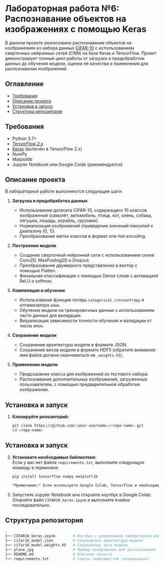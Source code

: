 # Лабораторная работа №6: Распознавание объектов на изображениях с помощью Keras

В данном проекте реализовано распознавание объектов на изображениях из набора данных [CIFAR-10](https://www.cs.toronto.edu/~kriz/cifar.html) с использованием сверточных нейронных сетей (CNN) на базе Keras и TensorFlow. Проект демонстрирует полный цикл работы от загрузки и предобработки данных до обучения модели, оценки её качества и применения для распознавания изображений.

## Оглавление
- [Требования](#требования)
- [Описание проекта](#описание-проекта)
- [Установка и запуск](#установка-и-запуск)
- [Структура репозитория](#структура-репозитория)

## Требования
- Python 3.7+
- [TensorFlow 2.x](https://www.tensorflow.org/install)
- [Keras](https://keras.io/) (включён в TensorFlow 2.x)
- NumPy
- Matplotlib
- Jupyter Notebook или Google Colab (рекомендуется)

## Описание проекта

В лабораторной работе выполняются следующие шаги:

1. **Загрузка и предобработка данных**  
   - Использование датасета CIFAR-10, содержащего 10 классов изображений (самолёт, автомобиль, птица, кот, олень, собака, лягушка, лошадь, корабль, грузовик).
   - Нормализация изображений (приведение значений пикселей к диапазону [0, 1]).
   - Преобразование меток классов в формат one-hot encoding.

2. **Построение модели**  
   - Создание сверточной нейронной сети с использованием слоев Conv2D, MaxPooling2D и Dropout.
   - Преобразование двумерного представления в вектор с помощью Flatten.
   - Финальная классификация с помощью Dense слоев с активацией ReLU и softmax.

3. **Компиляция и обучение**  
   - Использование функции потерь `categorical_crossentropy` и оптимизатора `adam`.
   - Обучение модели на тренировочных данных с использованием части данных для валидации.
   - Визуализация зависимости точности обучения и валидации от числа эпох.

4. **Сохранение модели**  
   - Сохранение архитектуры модели в формате JSON.
   - Сохранение весов модели в формате HDF5 (обратите внимание: имя файла должно оканчиваться на `.weights.h5`).

5. **Применение модели**  
   - Предсказание класса для изображений из тестового набора.
   - Распознавание дополнительных изображений, загруженных пользователем, с помощью предварительной обработки изображения.

## Установка и запуск

1. **Клонируйте репозиторий:**
   ```bash
   git clone https://github.com/<your-username>/<repo-name>.git
   cd <repo-name>
## Установка и запуск

2. **Установите необходимые библиотеки:**  
   Если у вас нет файла `requirements.txt`, выполните следующую команду в терминале:
   ```bash
   pip install tensorflow numpy matplotlib

   *Примечание:* Если используете Google Colab, TensorFlow и необходимые библиотеки уже предустановлены.

3. Запустите Jupyter Notebook или откройте ноутбук в Google Colab:
Откройте файл `CIFAR10_keras.ipynb` и выполните ячейки последовательно.

## Структура репозитория
 ```bash
.
├── CIFAR10_keras.ipynb        # Ноутбук с реализацией лабораторной работы
├── cifar10_model.json         # Сохранённая архитектура модели
├── cifar10_model.weights.h5   # Сохранённые веса модели
├── plane.jpg                  # Пример изображения для распознавания
├── README.md                  # Описание проекта
└── requirements.txt           # Список зависимостей (опционально)



